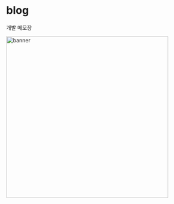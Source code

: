 # blog

개발 메모장

<img width="433" alt="banner" src="https://github.com/user-attachments/assets/d79838cc-38be-4eda-b835-a33f4c445488">
